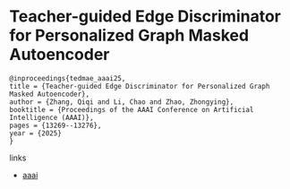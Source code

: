 # Teacher-guided Edge Discriminator for Personalized Graph Masked Autoencoder

```
@inproceedings{tedmae_aaai25,
title = {Teacher-guided Edge Discriminator for Personalized Graph Masked Autoencoder},
author = {Zhang, Qiqi and Li, Chao and Zhao, Zhongying},
booktitle = {Proceedings of the AAAI Conference on Artificial Intelligence (AAAI)},
pages = {13269--13276},
year = {2025}
}
```

links
- [aaai](https://ojs.aaai.org/index.php/AAAI/article/view/33448)
